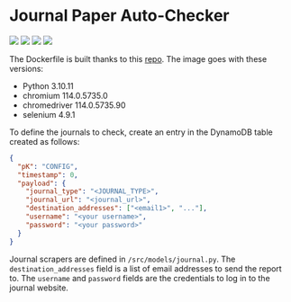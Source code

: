 # Journal Paper Auto-Checker

<p align="start">
  <img src="https://img.shields.io/static/v1?label=python&message=v3.10&color=blue">
  <img src="https://img.shields.io/static/v1?label=selenium&message=v4.9.1&color=blue">
  <img src="https://img.shields.io/static/v1?label=serverless-framework&message=v3&color=red">
  <img src="https://img.shields.io/static/v1?label=cloud&message=AWS&color=yellow">
</p>

The Dockerfile is built thanks to this [repo](https://github.com/umihico/docker-selenium-lambda). The image goes with these versions:

- Python 3.10.11
- chromium 114.0.5735.0
- chromedriver 114.0.5735.90
- selenium 4.9.1

To define the journals to check, create an entry in the DynamoDB table created as follows:

```json
{
  "pK": "CONFIG",
  "timestamp": 0,
  "payload": {
    "journal_type": "<JOURNAL_TYPE>",
    "journal_url": "<journal_url>",
    "destination_addresses": ["<email1>", "..."],
    "username": "<your username>",
    "password": "<your password>"
  }
}
```

Journal scrapers are defined in `/src/models/journal.py`. The `destination_addresses` field is a list of email addresses to send the report to. The `username` and `password` fields are the credentials to log in to the journal website.
